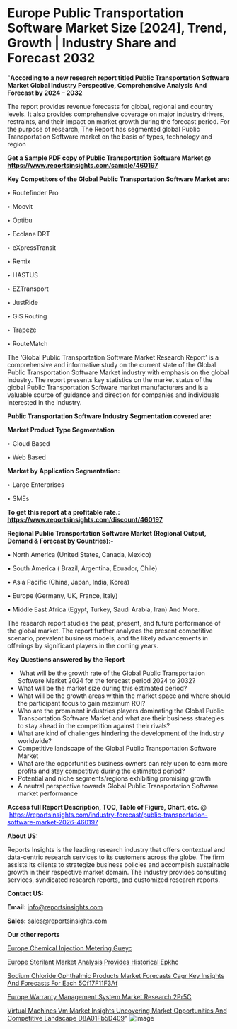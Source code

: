 # Europe Public Transportation Software Market Size [2024], Trend, Growth | Industry Share and Forecast 2032

"<strong>According to a new research report titled Public Transportation Software Market Global Industry Perspective, Comprehensive Analysis And Forecast by 2024 – 2032</strong>

The report provides revenue forecasts for global, regional and country levels. It also provides comprehensive coverage on major industry drivers, restraints, and their impact on market growth during the forecast period. For the purpose of research, The Report has segmented global Public Transportation Software market on the basis of types, technology and region

<strong>Get a Sample PDF copy of Public Transportation Software Market </strong><strong>@<a href=https://www.reportsinsights.com/sample/460197 style=color:#0000ff;> https://www.reportsinsights.com/sample/460197</a></strong></font>

<strong>Key Competitors of the Global Public Transportation Software Market are:</strong>

‣ Routefinder Pro

‣ Moovit

‣ Optibu

‣ Ecolane DRT

‣ eXpressTransit

‣ Remix

‣ HASTUS

‣ EZTransport

‣ JustRide

‣ GIS Routing

‣ Trapeze

‣ RouteMatch

The ‘Global Public Transportation Software Market Research Report’ is a comprehensive and informative study on the current state of the Global Public Transportation Software Market industry with emphasis on the global industry. The report presents key statistics on the market status of the global Public Transportation Software market manufacturers and is a valuable source of guidance and direction for companies and individuals interested in the industry.

<strong>Public Transportation Software Industry Segmentation covered are:</strong>

<strong>Market Product Type Segmentation</strong>

‣ Cloud Based

‣ Web Based

<strong>Market by Application Segmentation:</strong>

‣ Large Enterprises

‣ SMEs

<strong>To get this report at a profitable rate.: <a href=https://www.reportsinsights.com/discount/460197 style=color:#0000ff;>https://www.reportsinsights.com/discount/460197</a></strong></font>

<strong>Regional Public Transportation Software Market (Regional Output, Demand &amp; Forecast by Countries):-</strong>

• North America (United States, Canada, Mexico)

• South America ( Brazil, Argentina, Ecuador, Chile)

• Asia Pacific (China, Japan, India, Korea)

• Europe (Germany, UK, France, Italy)

• Middle East Africa (Egypt, Turkey, Saudi Arabia, Iran) And More.

The research report studies the past, present, and future performance of the global market. The report further analyzes the present competitive scenario, prevalent business models, and the likely advancements in offerings by significant players in the coming years.

<strong>Key Questions answered by the Report</strong>
<ul>
  <li> What will be the growth rate of the Global Public Transportation Software Market 2024 for the forecast period 2024 to 2032?</li>
  <li>What will be the market size during this estimated period?</li>
  <li>What will be the growth areas within the market space and where should the participant focus to gain maximum ROI?</li>
  <li>Who are the prominent industries players dominating the Global Public Transportation Software Market and what are their business strategies to stay ahead in the competition against their rivals?</li>
  <li>What are kind of challenges hindering the development of the industry worldwide?</li>
  <li>Competitive landscape of the Global Public Transportation Software Market</li>
  <li>What are the opportunities business owners can rely upon to earn more profits and stay competitive during the estimated period?</li>
  <li>Potential and niche segments/regions exhibiting promising growth</li>
  <li>A neutral perspective towards Global Public Transportation Software market performance</li>
</ul>
<strong>Access full Report Description, TOC, Table of Figure, Chart, etc. </strong>@  <a href=https://reportsinsights.com/industry-forecast/public-transportation-software-market-2026-460197 style=color:#0000ff;>https://reportsinsights.com/industry-forecast/public-transportation-software-market-2026-460197</a></font>

<strong><strong>About US</strong>:</strong>

Reports Insights is the leading research industry that offers contextual and data-centric research services to its customers across the globe. The firm assists its clients to strategize business policies and accomplish sustainable growth in their respective market domain. The industry provides consulting services, syndicated research reports, and customized research reports.

<strong>Contact US:</strong>

<p class=""""><b>Email:</b> <a href=mailto:info@reportsinsights.com>info@reportsinsights.com</a></p>
<p class=""""><b>Sales:</b> <a href=mailto:sales@reportsinsights.com>sales@reportsinsights.com</a></p>

<strong>Our other reports</strong>

<a href=https://www.linkedin.com/pulse/europe-chemical-injection-metering-gueyc/>Europe Chemical Injection Metering Gueyc</a>

<a href=https://www.linkedin.com/pulse/europe-sterilant-market-analysis-provides-historical-epkhc/>Europe Sterilant Market Analysis Provides Historical Epkhc</a>

<a href=https://medium.com/@anuragakarte041/sodium-chloride-ophthalmic-products-market-forecasts-cagr-key-insights-and-forecasts-for-each-5cf17f11f3af>Sodium Chloride Ophthalmic Products Market Forecasts Cagr Key Insights And Forecasts For Each 5Cf17F11F3Af</a>

<a href=https://www.linkedin.com/pulse/europe-warranty-management-system-market-research-2pr5c/>Europe Warranty Management System Market Research 2Pr5C</a>

<a href=https://medium.com/@sakshideshmukh994/virtual-machines-vm-market-insights-uncovering-market-opportunities-and-competitive-landscape-d8a01fb5d409>Virtual Machines Vm Market Insights Uncovering Market Opportunities And Competitive Landscape D8A01Fb5D409</a>"
![image](https://github.com/Reportsinsights123/RIgrowth/assets/158415881/6c0bff71-84eb-465b-bf59-5c0a28439e45)

